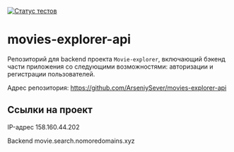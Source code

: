 [![Статус тестов](../../actions/workflows/tests.yml/badge.svg)](../../actions/workflows/tests.yml)

# movies-explorer-api
Репозиторий для backend проекта `Movie-explorer`, включающий бэкенд части приложения со следующими возможностями: авторизации и регистрации пользователей.
  

Адрес репозитория: https://github.com/ArseniySever/movies-explorer-api

## Ссылки на проект

IP-адрес 158.160.44.202

Backend movie.search.nomoredomains.xyz
